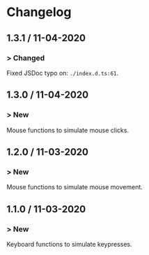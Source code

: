 # Changelog

## 1.3.1 / 11-04-2020

### > Changed

Fixed JSDoc typo on: `./index.d.ts:61`.

## 1.3.0 / 11-04-2020

### > New

Mouse functions to simulate mouse clicks.

## 1.2.0 / 11-03-2020

### > New

Mouse functions to simulate mouse movement.

## 1.1.0 / 11-03-2020

### > New

Keyboard functions to simulate keypresses.
